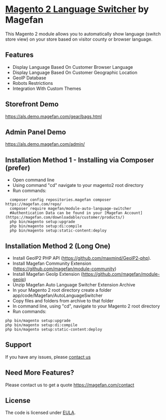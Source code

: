 # [Magento 2 Language Switcher](https://magefan.com/magento-2-auto-language-switcher-multi-language-store) by Magefan

This Magento 2 module allows you to automatically show language (switch store view) on your store based on visitor county or browser language.

## Features
  * Display Language Based On Customer Browser Language
  * Display Language Based On Customer Geographic Location
  * GeoIP Database
  * Robots Restrictions
  * Integration With Custom Themes

## Storefront Demo
https://als.demo.magefan.com/gear/bags.html
## Admin Panel Demo
https://als.demo.magefan.com/admin/


## Installation Method 1 - Installing via Composer (prefer)
  * Open command line
  * Using command "cd" navigate to your magento2 root directory
  * Run commands: 
```
  composer config repositories.magefan composer https://magefan.com/repo/
  composer require magefan/module-auto-language-switcher
  #Authentication Data can be found in your [Magefan Account](https://magefan.com/downloadable/customer/products/)
  php bin/magento setup:upgrade
  php bin/magento setup:di:compile
  php bin/magento setup:static-content:deploy
```


## Installation Method 2 (Long One)
  * Install GeoIP2 PHP API (https://github.com/maxmind/GeoIP2-php).
  * Install Magefan Community Extension (https://github.com/magefan/module-community)
  * Install Magefan GeoIp Extension (https://github.com/magefan/module-geoip)
  * Unzip Magefan Auto Language Switcher Extension Archive
  * In your Magento 2 root directory create a folder app/code/Magefan/AutoLanguageSwitcher
  * Copy files and folders from archive to that folder
  * In command line, using "cd", navigate to your Magento 2 root directory
  * Run commands:
```
php bin/magento setup:upgrade
php bin/magento setup:di:compile
php bin/magento setup:static-content:deploy
```

## Support
If you have any issues, please [contact us](mailto:support@magefan.com)

## Need More Features?
Please contact us to get a quote
https://magefan.com/contact

## License
The code is licensed under [EULA](https://magefan.com/end-user-license-agreement).

